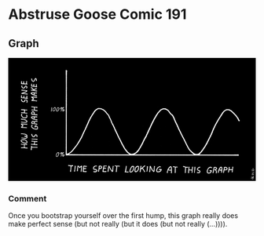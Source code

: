 # Abstruse Goose Comic 191
## Graph

![image](comics/obligatory_graph_comic.png)
### Comment
Once you bootstrap yourself over the first hump, this graph really does make perfect sense (but not really (but it does (but not really (...)))).

